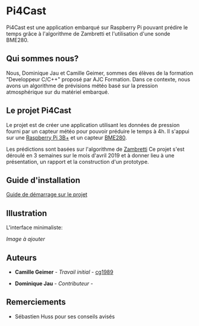 # Pi4Cast

Pi4Cast est une application embarqué sur Raspberry Pi pouvant prédire le temps grâce à l'algorithme de Zambretti et l'utilisation d'une sonde BME280.

## Qui sommes nous?

Nous, Dominique Jau et Camille Geimer, sommes des élèves de la formation "Developpeur C/C++" proposé par AJC Formation. Dans ce contexte, nous avons un algorithme de prévisions météo basé sur la pression atmosphérique sur du matériel embarqué.

## Le projet Pi4Cast

Le projet est de créer une application utilisant les données de pression fourni par un capteur météo pour pouvoir préduire le temps à 4h. Il s'appui sur une [Raspberry Pi 3B+](https://www.raspberrypi.org/products/raspberry-pi-3-model-b-plus/) et un capteur [BME280](https://www.waveshare.com/wiki/BME280_Environmental_Sensor). 

Les prédictions sont basées sur l'algorithme de [Zambretti](http://drkfs.net/zambretti.htm)
Ce projet s'est déroulé en 3 semaines sur le mois d'avril 2019 et à donner lieu à une présentation, un rapport et la construction d'un prototype. 


## Guide d'installation 

[Guide de démarrage sur le projet](https://github.com/cg1989/piforcast/blob/master/INSTALL.md)


## Illustration

L'interface minimaliste:

*Image à ajouter*





## Auteurs

* **Camille Geimer** - *Travail initial* - [cg1989](https://github.com/cg1989)

* **Dominique Jau** - *Contributeur* - 


## Remerciements

* Sébastien Huss pour ses conseils avisés

